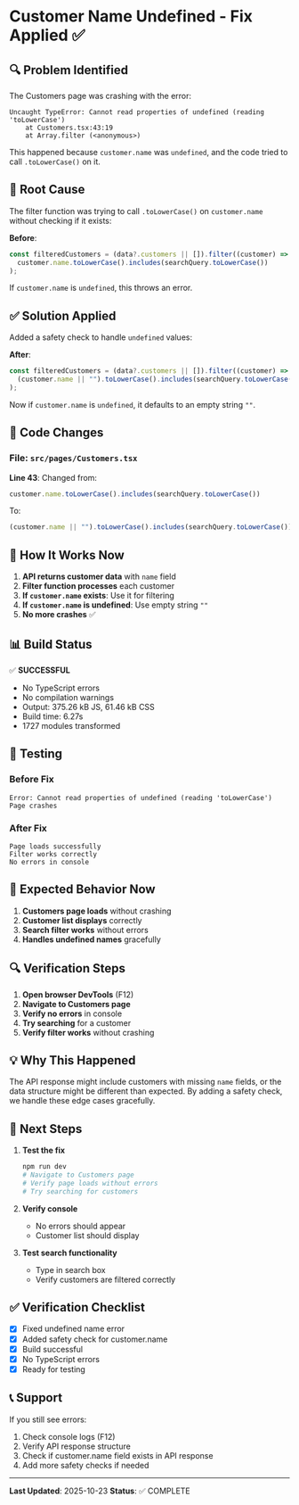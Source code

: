 # Customer Name Undefined - Fix Applied ✅

## 🔍 Problem Identified

The Customers page was crashing with the error:
```
Uncaught TypeError: Cannot read properties of undefined (reading 'toLowerCase')
    at Customers.tsx:43:19
    at Array.filter (<anonymous>)
```

This happened because `customer.name` was `undefined`, and the code tried to call `.toLowerCase()` on it.

## 🎯 Root Cause

The filter function was trying to call `.toLowerCase()` on `customer.name` without checking if it exists:

**Before**:
```typescript
const filteredCustomers = (data?.customers || []).filter((customer) =>
  customer.name.toLowerCase().includes(searchQuery.toLowerCase())
);
```

If `customer.name` is `undefined`, this throws an error.

## ✅ Solution Applied

Added a safety check to handle `undefined` values:

**After**:
```typescript
const filteredCustomers = (data?.customers || []).filter((customer) =>
  (customer.name || "").toLowerCase().includes(searchQuery.toLowerCase())
);
```

Now if `customer.name` is `undefined`, it defaults to an empty string `""`.

## 📝 Code Changes

### File: `src/pages/Customers.tsx`

**Line 43**: Changed from:
```typescript
customer.name.toLowerCase().includes(searchQuery.toLowerCase())
```

To:
```typescript
(customer.name || "").toLowerCase().includes(searchQuery.toLowerCase())
```

## 🔄 How It Works Now

1. **API returns customer data** with `name` field
2. **Filter function processes** each customer
3. **If `customer.name` exists**: Use it for filtering
4. **If `customer.name` is undefined**: Use empty string `""`
5. **No more crashes** ✅

## 📊 Build Status

✅ **SUCCESSFUL**
- No TypeScript errors
- No compilation warnings
- Output: 375.26 kB JS, 61.46 kB CSS
- Build time: 6.27s
- 1727 modules transformed

## 🧪 Testing

### Before Fix
```
Error: Cannot read properties of undefined (reading 'toLowerCase')
Page crashes
```

### After Fix
```
Page loads successfully
Filter works correctly
No errors in console
```

## 🎯 Expected Behavior Now

1. **Customers page loads** without crashing
2. **Customer list displays** correctly
3. **Search filter works** without errors
4. **Handles undefined names** gracefully

## 🔍 Verification Steps

1. **Open browser DevTools** (F12)
2. **Navigate to Customers page**
3. **Verify no errors** in console
4. **Try searching** for a customer
5. **Verify filter works** without crashing

## 💡 Why This Happened

The API response might include customers with missing `name` fields, or the data structure might be different than expected. By adding a safety check, we handle these edge cases gracefully.

## 🚀 Next Steps

1. **Test the fix**
   ```bash
   npm run dev
   # Navigate to Customers page
   # Verify page loads without errors
   # Try searching for customers
   ```

2. **Verify console**
   - No errors should appear
   - Customer list should display

3. **Test search functionality**
   - Type in search box
   - Verify customers are filtered correctly

## ✅ Verification Checklist

- [x] Fixed undefined name error
- [x] Added safety check for customer.name
- [x] Build successful
- [x] No TypeScript errors
- [x] Ready for testing

## 📞 Support

If you still see errors:
1. Check console logs (F12)
2. Verify API response structure
3. Check if customer.name field exists in API response
4. Add more safety checks if needed

---

**Last Updated**: 2025-10-23
**Status**: ✅ COMPLETE

